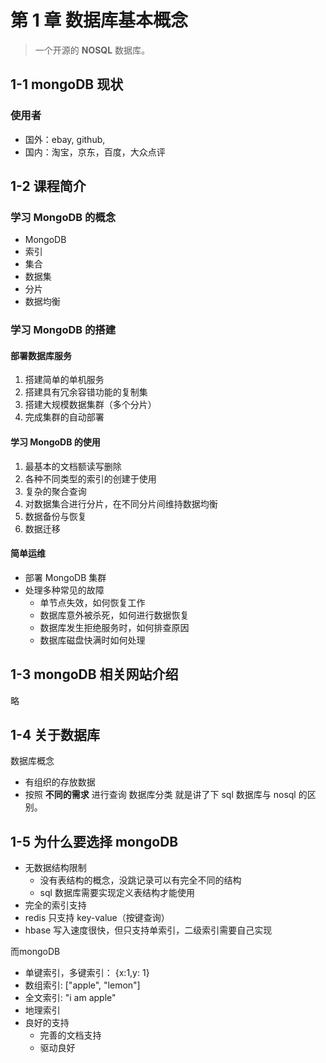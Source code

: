 # 第 1 章 数据库基本概念
> 一个开源的 **NOSQL** 数据库。

## 1-1 mongoDB 现状
### 使用者
- 国外：ebay, github, 
- 国内：淘宝，京东，百度，大众点评

## 1-2 课程简介
### 学习 MongoDB 的概念
- MongoDB
- 索引
- 集合
- 数据集
- 分片
- 数据均衡
### 学习 MongoDB 的搭建
#### 部署数据库服务
1. 搭建简单的单机服务
2. 搭建具有冗余容错功能的复制集
3. 搭建大规模数据集群（多个分片）
4. 完成集群的自动部署
#### 学习 MongoDB 的使用
1. 最基本的文档额读写删除
2. 各种不同类型的索引的创建于使用
3. 复杂的聚合查询
4. 对数据集合进行分片，在不同分片间维持数据均衡
5. 数据备份与恢复
6. 数据迁移
#### 简单运维
- 部署 MongoDB 集群
- 处理多种常见的故障
  - 单节点失效，如何恢复工作
  - 数据库意外被杀死，如何进行数据恢复
  - 数据库发生拒绝服务时，如何排查原因
  - 数据库磁盘快满时如何处理
## 1-3 mongoDB 相关网站介绍
略
## 1-4 关于数据库
数据库概念
- 有组织的存放数据
- 按照 **不同的需求** 进行查询
数据库分类
  就是讲了下 sql 数据库与 nosql 的区别。
## 1-5 为什么要选择 mongoDB
- 无数据结构限制
  - 没有表结构的概念，没跳记录可以有完全不同的结构
  - sql 数据库需要实现定义表结构才能使用
- 完全的索引支持
 - redis 只支持 key-value（按键查询）
 - hbase 写入速度很快，但只支持单索引，二级索引需要自己实现

 而mongoDB
 - 单键索引，多键索引： {x:1,y: 1}
 - 数组索引: ["apple", "lemon"]
 - 全文索引: "i am apple"
 - 地理索引
- 良好的支持
  - 完善的文档支持
  - 驱动良好


